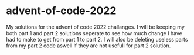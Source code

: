 # advent-of-code-2022

My solutions for the advent of code 2022 challanges. 
I will be keeping my both part 1 and part 2 solutions seperate to see how much change I have had to make to get from part 1 to part 2.
I will also be deleting useless parts from my part 2 code aswell if they are not usefull for part 2 solution.
